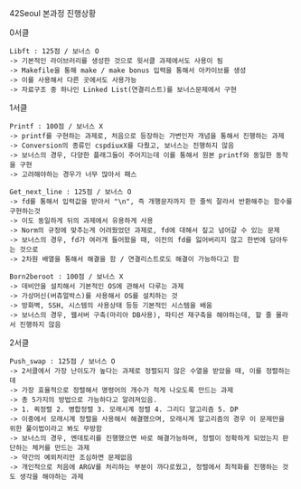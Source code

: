 42Seoul 본과정 진행상황

0서클 
	
	Libft : 125점 / 보너스 O
	-> 기본적인 라이브러리를 생성한 것으로 윗서클 과제에서도 사용이 됨
	-> Makefile을 통해 make / make bonus 입력을 통해서 아카이브를 생성
	-> 이를 사용해서 다른 곳에서도 사용가능
	-> 자료구조 중 하나인 Linked List(연결리스트)를 보너스문제에서 구현

1서클 
	
	Printf : 100점 / 보너스 X
	-> printf를 구현하는 과제로, 처음으로 등장하는 가변인자 개념을 통해서 진행하는 과제
	-> Conversion의 종류인 cspdiuxX를 다뤘고, 보너스는 진행하지 않음
	-> 보너스의 경우, 다양한 플래그들이 주어지는데 이를 통해서 원본 printf와 동일한 동작을 구현
	-> 고려해야하는 경우가 너무 많아서 패스
	
	Get_next_line : 125점 / 보너스 O
	-> fd를 통해서 입력값을 받아서 "\n", 즉 개행문자까지 한 줄씩 잘라서 반환해주는 함수를 구현하는것
	-> 이도 동일하게 뒤의 과제에서 유용하게 사용
	-> Norm의 규정에 맞추는게 어려웠었던 과제로, fd에 대해서 짚고 넘어갈 수 있는 문제
	-> 보너스의 경우, fd가 여러개 들어왔을 때, 이전의 fd를 잃어버리지 않고 한번에 담아두는 것으로
	-> 2차원 배열을 통해서 해결을 함 / 연결리스트로도 해결이 가능하다고 함
	
	Born2beroot : 100점 / 보너스 X
	-> 데비안을 설치해서 기본적인 OS에 관해서 다루는 과제
	-> 가상머신(버츄얼박스)를 사용해서 OS를 설치하는 것
	-> 방화벽, SSH, 시스템의 사용상태 등등 기본적인 시스템을 배움
	-> 보너스의 경우, 웹서버 구축(마리아 DB사용), 파티션 재구축을 해야하는데, 할 줄 몰라서 진행하지 않음

2서클
	
	Push_swap : 125점 / 보너스 O
	-> 2서클에서 가장 난이도가 높다는 과제로 정렬되지 않은 수열을 받았을 때, 이를 정렬하는데
	-> 가장 효율적으로 정렬해서 명령어의 개수가 적게 나오도록 만드는 과제
	-> 총 5가지의 방법으로 가능하다고 알려져있음.
	-> 1. 퀵정렬 2. 병합정렬 3. 모래시계 정렬 4. 그리디 알고리즘 5. DP
	-> 이중에서 모래시계 정렬을 사용해서 해결했으며, 모래시계 알고리즘의 경우 이 문제만을 위한 풀이법이라고 봐도 무방함
	-> 보너스의 경우, 멘데토리를 진행했으면 바로 해결가능하며, 정렬이 정확하게 되었는지 판단하는 체커를 만드는 과제
	-> 약간의 예외처리만 조심하면 문제없음
	-> 개인적으로 처음에 ARGV를 처리하는 부분이 까다로웠고, 정렬에서 최적화를 진행하는 것도 생각을 해야하는 과제

